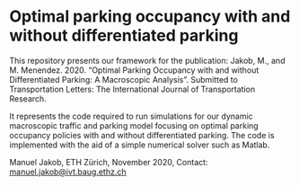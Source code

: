 # Optimal parking occupancy with and without differentiated parking
This repository presents our framework for the publication: Jakob, M., and M. Menendez. 2020. “Optimal Parking Occupancy with and without Differentiated Parking: A Macroscopic Analysis”. Submitted to Transportation Letters: The International Journal of Transportation Research.

It represents the code required to run simulations for our dynamic macroscopic traffic and parking model focusing on optimal parking occupancy policies with and without differentiated parking. The code is implemented with the aid of a simple numerical solver such as Matlab.

Manuel Jakob, ETH Zürich, November 2020, Contact: manuel.jakob@ivt.baug.ethz.ch
